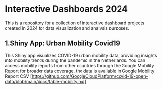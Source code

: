 # Interactive Dashboards 2024
This is a repository for a collection of interactive dashboard projects created in 2024 for data visualization and analysis purposes.

1.Shiny App: Urban Mobility Covid19
-------------
This Shiny app visualizes COVID-19 urban mobility data, providing insights into mobility trends during the pandemic in the Netherlands.
You can access mobility reports from other countries through the Google Mobility Report for broader data coverage. the data is available in Google Mobility Report CSV [https://github.com/GoogleCloudPlatform/covid-19-open-data/blob/main/docs/table-mobility.md]
